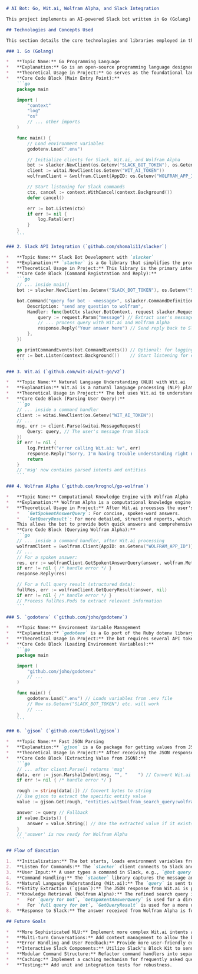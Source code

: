 ```markdown
# AI Bot: Go, Wit.ai, Wolfram Alpha, and Slack Integration

This project implements an AI-powered Slack bot written in Go (Golang) that leverages Wit.ai for natural language understanding (NLU) and Wolfram Alpha for answering complex queries. The bot integrates seamlessly with Slack, allowing users to ask questions and receive intelligent responses directly within their chat environment.

## Technologies and Concepts Used

This section details the core technologies and libraries employed in this project, explaining their purpose and how they are integrated.

### 1. Go (Golang)

*   **Topic Name:** Go Programming Language
*   **Explanation:** Go is an open-source programming language designed by Google. It's known for its simplicity, efficiency, strong concurrency support, and excellent performance, making it ideal for building scalable network services and command-line tools.
*   **Theoretical Usage in Project:** Go serves as the foundational language for the entire bot. Its concurrency model (goroutines and channels) is implicitly used by libraries like `slacker` to handle multiple Slack events and API calls efficiently without blocking the main execution flow. The project structure, error handling, and overall logic are all implemented in Go.
*   **Core Code Block (Main Entry Point):**
    ```go
    package main

    import (
        "context"
        "log"
        "os"
        // ... other imports
    )

    func main() {
        // Load environment variables
        godotenv.Load(".env")

        // Initialize clients for Slack, Wit.ai, and Wolfram Alpha
        bot := slacker.NewClient(os.Getenv("SLACK_BOT_TOKEN"), os.Getenv("SLACK_APP_TOKEN"))
        client := witai.NewClient(os.Getenv("WIT_AI_TOKEN"))
        wolframClient = &wolfram.Client{AppID: os.Getenv("WOLFRAM_APP_ID")}

        // Start listening for Slack commands
        ctx, cancel := context.WithCancel(context.Background())
        defer cancel()

        err := bot.Listen(ctx)
        if err != nil {
            log.Fatal(err)
        }
    }
    ```

### 2. Slack API Integration (`github.com/shomali11/slacker`)

*   **Topic Name:** Slack Bot Development with `slacker`
*   **Explanation:** `slacker` is a Go library that simplifies the process of building Slack bots. It provides an easy-to-use interface for connecting to the Slack API, registering commands, listening for events, and sending messages back to Slack channels.
*   **Theoretical Usage in Project:** This library is the primary interface for the bot to interact with Slack. It handles the WebSocket connection, parses incoming messages, matches them against defined commands, and allows the bot to send replies. The bot defines two main commands (`query for bot` and `full query for bot`) that users can invoke.
*   **Core Code Block (Command Registration and Reply):**
    ```go
    // ... inside main()
    bot := slacker.NewClient(os.Getenv("SLACK_BOT_TOKEN"), os.Getenv("SLACK_APP_TOKEN"))

    bot.Command("query for bot - <message>", &slacker.CommandDefinition{
        Description: "send any question to wolfram",
        Handler: func(botCtx slacker.BotContext, request slacker.Request, response slacker.ResponseWriter) {
            query := request.Param("message") // Extract user's message
            // ... process query with Wit.ai and Wolfram Alpha
            response.Reply("Your answer here") // Send reply back to Slack
        },
    })

    go printCommandEvents(bot.CommandEvents()) // Optional: for logging command events
    err := bot.Listen(context.Background())    // Start listening for events
    ```

### 3. Wit.ai (`github.com/wit-ai/wit-go/v2`)

*   **Topic Name:** Natural Language Understanding (NLU) with Wit.ai
*   **Explanation:** Wit.ai is a natural language processing (NLP) platform that allows developers to easily add natural language interfaces to their applications. It can extract intents and entities from user utterances, converting free-form text into structured data.
*   **Theoretical Usage in Project:** The bot uses Wit.ai to understand the user's intent and extract relevant entities from their query. Specifically, it's configured to identify a "wolfram_search_query" entity, which helps refine the user's input before sending it to Wolfram Alpha. This ensures that even if a user asks a question informally, Wit.ai can extract the core search term.
*   **Core Code Block (Parsing User Query):**
    ```go
    // ... inside a command handler
    client := witai.NewClient(os.Getenv("WIT_AI_TOKEN"))
    // ...
    msg, err := client.Parse(&witai.MessageRequest{
        Query: query, // The user's message from Slack
    })
    if err != nil {
        log.Printf("error calling Wit.ai: %v", err)
        response.Reply("Sorry, I'm having trouble understanding right now.")
        return
    }
    // 'msg' now contains parsed intents and entities
    ```

### 4. Wolfram Alpha (`github.com/krognol/go-wolfram`)

*   **Topic Name:** Computational Knowledge Engine with Wolfram Alpha
*   **Explanation:** Wolfram Alpha is a computational knowledge engine that answers factual queries directly by computing the answer from structured data, rather than providing a list of documents or web pages. It can perform calculations, provide definitions, retrieve data, and generate reports across a vast range of topics.
*   **Theoretical Usage in Project:** After Wit.ai processes the user's query, the refined search term is sent to Wolfram Alpha. The bot utilizes two main Wolfram Alpha functionalities:
    *   `GetSpokentAnswerQuery`: For concise, spoken-word answers.
    *   `GetQueryResult`: For more detailed, structured reports, which can include multiple "pods" of information.
    This allows the bot to provide both quick answers and comprehensive information based on the user's command.
*   **Core Code Block (Querying Wolfram Alpha):**
    ```go
    // ... inside a command handler, after Wit.ai processing
    wolframClient = &wolfram.Client{AppID: os.Getenv("WOLFRAM_APP_ID")}
    // ...
    // For a spoken answer:
    res, err := wolframClient.GetSpokentAnswerQuery(answer, wolfram.Metric, 1000)
    if err != nil { /* handle error */ }
    response.Reply(res)

    // For a full query result (structured data):
    fullRes, err := wolframClient.GetQueryResult(answer, nil)
    if err != nil { /* handle error */ }
    // Process fullRes.Pods to extract relevant information
    ```

### 5. `godotenv` (`github.com/joho/godotenv`)

*   **Topic Name:** Environment Variable Management
*   **Explanation:** `godotenv` is a Go port of the Ruby dotenv library, which loads environment variables from a `.env` file into `os.Getenv`. This is crucial for keeping sensitive information (like API tokens) out of source control and managing configuration easily across different environments.
*   **Theoretical Usage in Project:** The bot requires several API tokens (Slack, Wit.ai, Wolfram Alpha). `godotenv` is used at the very beginning of the `main` function to load these tokens from a `.env` file, making them accessible via `os.Getenv()` throughout the application.
*   **Core Code Block (Loading Environment Variables):**
    ```go
    package main

    import (
        "github.com/joho/godotenv"
        // ...
    )

    func main() {
        godotenv.Load(".env") // Loads variables from .env file
        // Now os.Getenv("SLACK_BOT_TOKEN") etc. will work
        // ...
    }
    ```

### 6. `gjson` (`github.com/tidwall/gjson`)

*   **Topic Name:** Fast JSON Parsing
*   **Explanation:** `gjson` is a Go package for getting values from JSON quickly. It uses a simple path syntax to query JSON, making it very efficient for extracting specific pieces of data without needing to unmarshal the entire JSON structure into Go structs.
*   **Theoretical Usage in Project:** After receiving the JSON response from Wit.ai, the bot needs to extract the `wolfram_search_query` entity's value. `gjson` is used here to efficiently navigate the potentially complex JSON structure and retrieve this specific piece of information.
*   **Core Code Block (Extracting Value from JSON):**
    ```go
    // ... after client.Parse() returns 'msg'
    data, err := json.MarshalIndent(msg, "", "    ") // Convert Wit.ai response to JSON bytes
    if err != nil { /* handle error */ }

    rough := string(data[:]) // Convert bytes to string
    // Use gjson to extract the specific entity value
    value := gjson.Get(rough, "entities.wit$wolfram_search_query:wolfram_search_query.0.value")

    answer := query // Fallback
    if value.Exists() {
        answer = value.String() // Use the extracted value if it exists
    }
    // 'answer' is now ready for Wolfram Alpha
    ```

## Flow of Execution

1.  **Initialization:** The bot starts, loads environment variables from `.env`, and initializes clients for Slack, Wit.ai, and Wolfram Alpha.
2.  **Listen for Commands:** The `slacker` client connects to Slack and begins listening for messages that match its registered commands (e.g., `query for bot - <message>`).
3.  **User Input:** A user types a command in Slack, e.g., `@bot query for bot - what is the capital of france`.
4.  **Command Handling:** The `slacker` library captures the message and invokes the corresponding `Handler` function. The user's `<message>` part is extracted as `query`.
5.  **Natural Language Understanding (Wit.ai):** The `query` is sent to Wit.ai for parsing. Wit.ai analyzes the text to identify intents and entities (e.g., `wolfram_search_query` with value "capital of france").
6.  **Entity Extraction (`gjson`):** The JSON response from Wit.ai is processed using `gjson` to extract the refined search query. If Wit.ai doesn't provide a specific entity, the original query is used as a fallback.
7.  **Knowledge Retrieval (Wolfram Alpha):** The refined search query is then sent to Wolfram Alpha.
    *   For `query for bot`, `GetSpokentAnswerQuery` is used for a direct answer.
    *   For `full query for bot`, `GetQueryResult` is used for a more detailed, structured response.
8.  **Response to Slack:** The answer received from Wolfram Alpha is formatted (if necessary, especially for full queries) and sent back to the Slack channel using `response.Reply()`.

## Future Goals

*   **More Sophisticated NLU:** Implement more complex Wit.ai intents and entities to handle a wider range of user requests beyond just Wolfram Alpha queries (e.g., greetings, specific bot commands).
*   **Multi-turn Conversations:** Add context management to allow the bot to remember previous interactions and engage in more natural, multi-turn conversations.
*   **Error Handling and User Feedback:** Provide more user-friendly error messages and suggestions when an API call fails or a query cannot be answered.
*   **Interactive Slack Components:** Utilize Slack's Block Kit to send richer, interactive messages (e.g., buttons, dropdowns) instead of just plain text.
*   **Modular Command Structure:** Refactor command handlers into separate files or modules for better organization as the bot grows.
*   **Caching:** Implement a caching mechanism for frequently asked questions to reduce API calls and improve response times.
*   **Testing:** Add unit and integration tests for robustness.
```
```